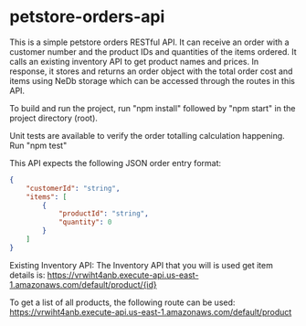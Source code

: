 # petstore-orders-api

This is a simple petstore orders RESTful API. It can receive an order with a customer number and the product IDs and quantities of the items ordered. It calls an existing inventory API to get product names and prices. In response, it stores and returns an order object with the total order cost and items using NeDb storage which can be accessed through the routes in this API.

To build and run the project, run "npm install" followed by "npm start" in the project directory (root).

Unit tests are available to verify the order totalling calculation happening.
Run "npm test"

This API expects the following JSON order entry format:

```json
{
    "customerId": "string",
    "items": [
        {
            "productId": "string",
            "quantity": 0
        }
    ]
}
```

Existing Inventory API:
The Inventory API that you will is used get item details is:
https://vrwiht4anb.execute-api.us-east-1.amazonaws.com/default/product/{id}

To get a list of all products, the following route can be used:
https://vrwiht4anb.execute-api.us-east-1.amazonaws.com/default/product
